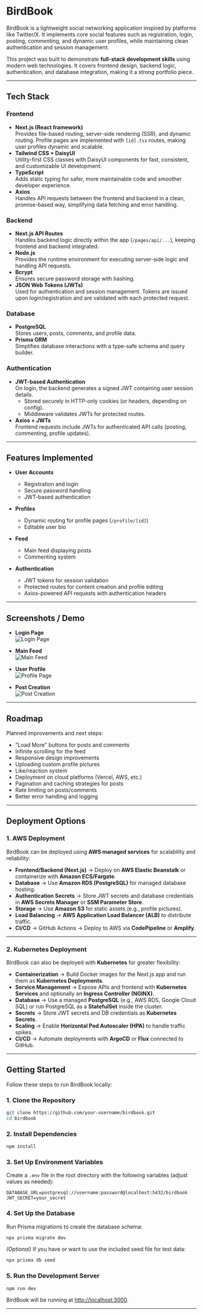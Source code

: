 # BirdBook

BirdBook is a lightweight social networking application inspired by platforms like Twitter/X. It implements core social features such as registration, login, posting, commenting, and dynamic user profiles, while maintaining clean authentication and session management.  

This project was built to demonstrate **full-stack development skills** using modern web technologies. It covers frontend design, backend logic, authentication, and database integration, making it a strong portfolio piece.

---

## Tech Stack

### **Frontend**
- **Next.js (React framework)**  
  Provides file-based routing, server-side rendering (SSR), and dynamic routing. Profile pages are implemented with `[id].tsx` routes, making user profiles dynamic and scalable.
- **Tailwind CSS + DaisyUI**  
  Utility-first CSS classes with DaisyUI components for fast, consistent, and customizable UI development.
- **TypeScript**  
  Adds static typing for safer, more maintainable code and smoother developer experience.
- **Axios**  
  Handles API requests between the frontend and backend in a clean, promise-based way, simplifying data fetching and error handling.

### **Backend**
- **Next.js API Routes**  
  Handles backend logic directly within the app (`/pages/api/...`), keeping frontend and backend integrated.
- **Node.js**  
  Provides the runtime environment for executing server-side logic and handling API requests.
- **Bcrypt**  
  Ensures secure password storage with hashing.
- **JSON Web Tokens (JWTs)**  
  Used for authentication and session management. Tokens are issued upon login/registration and are validated with each protected request.

### **Database**
- **PostgreSQL**  
  Stores users, posts, comments, and profile data.  
- **Prisma ORM**  
  Simplifies database interactions with a type-safe schema and query builder.

### **Authentication**
- **JWT-based Authentication**  
  On login, the backend generates a signed JWT containing user session details.  
  - Stored securely in HTTP-only cookies (or headers, depending on config).  
  - Middleware validates JWTs for protected routes.  
- **Axios + JWTs**  
  Frontend requests include JWTs for authenticated API calls (posting, commenting, profile updates).  

---

## Features Implemented

- **User Accounts**
  - Registration and login  
  - Secure password handling  
  - JWT-based authentication  

- **Profiles**
  - Dynamic routing for profile pages (`/profile/[id]`)  
  - Editable user bio  

- **Feed**
  - Main feed displaying posts  
  - Commenting system  

- **Authentication**
  - JWT tokens for session validation  
  - Protected routes for content creation and profile editing  
  - Axios-powered API requests with authentication headers  

---

## Screenshots / Demo

- **Login Page**  
  ![Login Page](./screenshots/login.PNG)  

- **Main Feed**  
  ![Main Feed](./screenshots/feed.PNG)  

- **User Profile**  
  ![Profile Page](./screenshots/profile.PNG)  

- **Post Creation**  
  ![Post Creation](./screenshots/post_creation.PNG)  

---

## Roadmap

Planned improvements and next steps:

- "Load More" buttons for posts and comments  
- Infinite scrolling for the feed  
- Responsive design improvements  
- Uploading custom profile pictures  
- Like/reaction system  
- Deployment on cloud platforms (Vercel, AWS, etc.)  
- Pagination and caching strategies for posts  
- Rate limiting on posts/comments  
- Better error handling and logging  

---

## Deployment Options

### **1. AWS Deployment**
BirdBook can be deployed using **AWS managed services** for scalability and reliability:  
- **Frontend/Backend (Next.js)** → Deploy on **AWS Elastic Beanstalk** or containerize with **Amazon ECS/Fargate**.  
- **Database** → Use **Amazon RDS (PostgreSQL)** for managed database hosting.  
- **Authentication Secrets** → Store JWT secrets and database credentials in **AWS Secrets Manager** or **SSM Parameter Store**.  
- **Storage** → Use **Amazon S3** for static assets (e.g., profile pictures).  
- **Load Balancing** → **AWS Application Load Balancer (ALB)** to distribute traffic.  
- **CI/CD** → GitHub Actions → Deploy to AWS via **CodePipeline** or **Amplify**.  

---

### **2. Kubernetes Deployment**
BirdBook can also be deployed with **Kubernetes** for greater flexibility:  
- **Containerization** → Build Docker images for the Next.js app and run them as **Kubernetes Deployments**.  
- **Service Management** → Expose APIs and frontend with **Kubernetes Services** and optionally an **Ingress Controller (NGINX)**.  
- **Database** → Use a managed **PostgreSQL** (e.g., AWS RDS, Google Cloud SQL) or run PostgreSQL as a **StatefulSet** inside the cluster.  
- **Secrets** → Store JWT secrets and DB credentials as **Kubernetes Secrets**.  
- **Scaling** → Enable **Horizontal Pod Autoscaler (HPA)** to handle traffic spikes.  
- **CI/CD** → Automate deployments with **ArgoCD** or **Flux** connected to GitHub.  

---

## Getting Started

Follow these steps to run BirdBook locally:

### 1. Clone the Repository
```bash
git clone https://github.com/your-username/birdbook.git
cd birdbook
```

### 2. Install Dependencies
```bash
npm install
```

### 3. Set Up Environment Variables
Create a `.env` file in the root directory with the following variables (adjust values as needed):  
```env
DATABASE_URL=postgresql://username:password@localhost:5432/birdbook
JWT_SECRET=your_secret
```

### 4. Set Up the Database
Run Prisma migrations to create the database schema:
```bash
npx prisma migrate dev
```

*(Optional)* If you have or want to use the included seed file for test data:
```bash
npx prisma db seed
```

### 5. Run the Development Server
```bash
npm run dev
```

BirdBook will be running at [http://localhost:3000](http://localhost:3000).  

---
